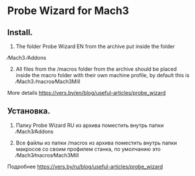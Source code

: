 # Probe Wizard for Mach3

 Install.
-----------------------------------------------------------------------------
1. The folder Probe Wizard EN from the archive put inside the folder

⁄Mach3 ⁄Addons

2. All files from the /macros folder from the archive should be placed inside the macro folder with their own machine profile, by default this is
⁄Mach3 ⁄macros⁄Mach3Mill


More details https://vers.by/en/blog/useful-articles/probe_wizard


 Установка.
-----------------------------------------------------------------------------
1. Папку Probe Wizard RU из архива поместить внутрь папки
⁄Mach3⁄Addons

2. Все файлы из папки /macros из архива поместить внутрь папки макросов со своим профилем станка, по умолчанию это
⁄Mach3⁄macros⁄Mach3Mill

Подробнее https://vers.by/ru/blog/useful-articles/probe_wizard
